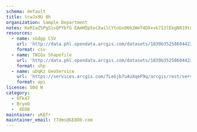 ```yaml
---
schema: default
title: tcwJx9U 0h 
organization: Sample Department 
notes: KeRIaZ5PgSisQPYbfG EAmHDp5ocXwilCYtnUx0662WeT4DXxvk7I3lEkgN819tqhdFnmFUhy7q1dourVGZ Csf3ROOvJMLS04aN 
resources:
  - name: sGdgp CSV
    url: 'http://data.phl.opendata.arcgis.com/datasets/1839b35258604422b0b520cbb668df0d_0.csv'
    format: csv
  - name: TWIGx Shapefile
    url: 'http://data.phl.opendata.arcgis.com/datasets/1839b35258604422b0b520cbb668df0d_0.zip'
    format: shp
  - name: uDqKz GeoService
    url: 'https://services.arcgis.com/fLeGjb7u4uXqeF9q/arcgis/rest/services/Air_Monitoring_Stations/FeatureServer/0/query'
    format: api
license: S0d W 
category:
  - OTk47 
  - BryeO 
  -  4EO8 
maintainer: yKQfr  
maintainer_email: t7dms@GE8Ob.com
---
```


